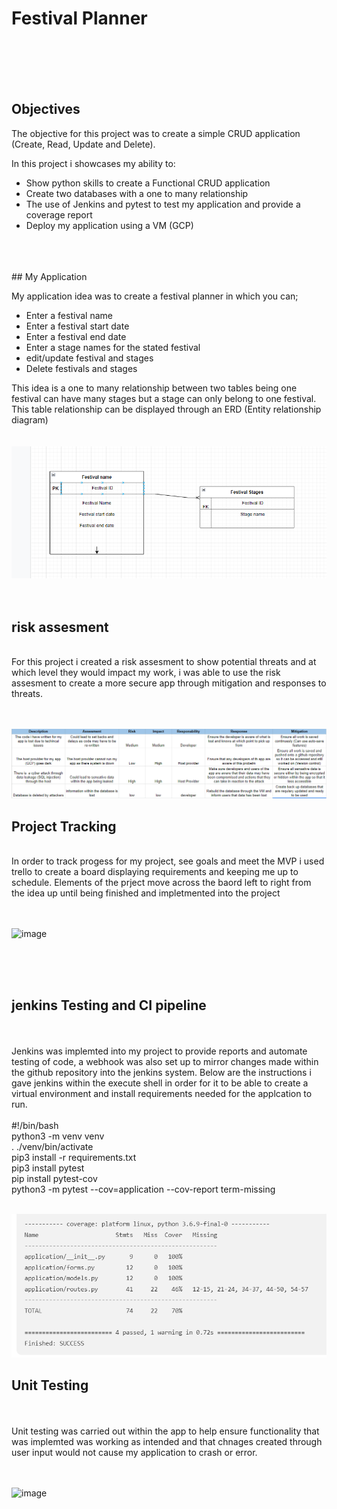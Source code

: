 # Festival Planner

<br>
<br>
<br>
<br>

## Objectives

The objective for this project was to create a simple CRUD application (Create, Read, Update and Delete).

In this project i showcases my ability to:

- Show python skills to create a Functional CRUD application
- Create two databases with a one to many relationship
 - The use of Jenkins and pytest to test my application and provide a coverage report
 - Deploy my application using a VM (GCP)
<br>
<br>
<br>
## My Application

My application idea was to create a festival planner in which you can; 

- Enter a festival name
- Enter a festival start date
- Enter a festival end date
- Enter a stage names for the stated festival
- edit/update festival and stages
- Delete festivals and stages

This idea is a one to many relationship between two tables being one festival can have many stages but a stage can only belong to one festival. This table relationship can be displayed through an ERD (Entity relationship diagram)
<br>
<br>
<br>
![screenshot](Capture%20ERD.PNG)
<br>
<br>
<br>
## risk assesment
<br>
For this project i created a risk assesment to show potential threats and at which level they would impact my work, i was able to use the risk assesment to create a more secure app through mitigation and responses to threats.
<br>
<br>
<br>

![screenshot](Risk%20assesment%202.PNG)

## Project Tracking
<br>
In order to track progess for my project, see goals and meet the MVP i used trello to create a board displaying requirements and keeping me up to schedule. Elements of the prject move across the baord left to right from the idea up until being finished and impletmented into the project
<br>
<br>
<br>

![image](https://user-images.githubusercontent.com/101715806/163796114-41870b38-aed0-4f74-b49c-4b9a40c4c389.png)

<br>
<br>
<br>

## jenkins Testing and CI pipeline
<br>
<br>
Jenkins was implemted into my project to provide reports and automate testing of code, a webhook was also set up to mirror changes made within the github repository into the jenkins system. Below are the instructions i gave jenkins within the execute shell in order for it to be able to create a virtual environment and install requirements needed for the applcation to run.
<br>
<br>
#!/bin/bash<br>
python3 -m venv venv<br>
. ./venv/bin/activate<br>
pip3 install -r requirements.txt<br>
pip3 install pytest<br>
pip install pytest-cov<br>
python3 -m pytest --cov=application --cov-report term-missing
<br>
<br>

![image](https://github.com/EthanWright98/crud-application1/blob/main/Capture1%20jenkins%20test.PNG)

## Unit Testing
<br>
<br>
Unit testing was carried out within the app to help ensure functionality that was implemted was working as intended and that chnages created through user input would not cause my application to crash or error.
<br>
<br>
<br>

![image](https://github.com/EthanWright98/crud-application1/upload/main)


